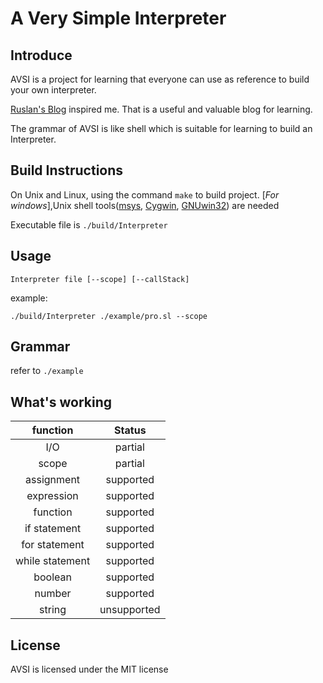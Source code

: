 # A Very Simple Interpreter

## Introduce
AVSI is a project for learning that everyone can use as reference to build your own interpreter.

[Ruslan's Blog](https://ruslanspivak.com/) inspired me. That is a useful and valuable blog for learning.

The grammar of AVSI is like shell which is suitable for learning to build an Interpreter.


## Build Instructions
On Unix and Linux, using the command `make` to build project.
[*For windows*],Unix shell tools([msys](http://www.mingw.org/wiki/MSYS), [Cygwin](http://www.cygwin.com/), [GNUwin32](http://gnuwin32.sourceforge.net/)) are needed

Executable file is `./build/Interpreter`

## Usage
```
Interpreter file [--scope] [--callStack]
```

example:
```
./build/Interpreter ./example/pro.sl --scope
```

## Grammar
refer to `./example`

## What's working

|  **function**   | **Status**  |
| :-------------: | :---------: |
|       I/O       |   partial   |
|      scope      |   partial   |
|   assignment    |  supported  |
|   expression    |  supported  |
|    function     |  supported  |
|  if statement   |  supported  |
|  for statement  |  supported  |
| while statement |  supported  |
|     boolean     |  supported  |
|     number      |  supported  |
|     string      | unsupported |

## License
AVSI is licensed under the MIT license
